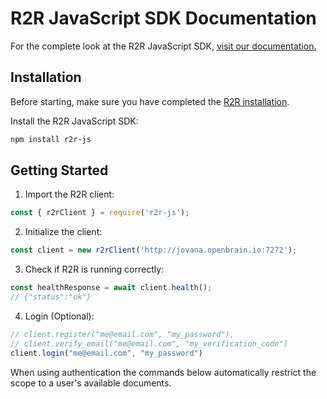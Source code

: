 # R2R JavaScript SDK Documentation

For the complete look at the R2R JavaScript SDK, [visit our documentation.](https://r2r-docs.sciphi.ai/api-and-sdks/introduction)

## Installation

Before starting, make sure you have completed the [R2R installation](https://r2r-docs.sciphi.ai/documentation/installation/overview).

Install the R2R JavaScript SDK:

```bash
npm install r2r-js
```

## Getting Started

1. Import the R2R client:

```javascript
const { r2rClient } = require('r2r-js');
```

2. Initialize the client:

```javascript
const client = new r2rClient('http://jovana.openbrain.io:7272');
```

3. Check if R2R is running correctly:

```javascript
const healthResponse = await client.health();
// {"status":"ok"}
```

4. Login (Optional):
```javascript
// client.register("me@email.com", "my_password"),
// client.verify_email("me@email.com", "my_verification_code")
client.login("me@email.com", "my_password")
```
When using authentication the commands below automatically restrict the scope to a user's available documents.
